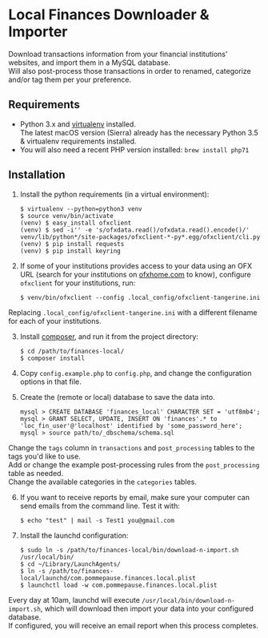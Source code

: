 Local Finances Downloader & Importer
====================================

Download transactions information from your financial institutions' websites, and import them in a MySQL database.  
Will also post-process those transactions in order to renamed, categorize and/or tag them per your preference.

Requirements
------------

- Python 3.x and [virtualenv](https://virtualenv.pypa.io) installed.  
The latest macOS version (Sierra) already has the necessary Python 3.5 & virtualenv requirements installed.  
- You will also need a recent PHP version installed: `brew install php71`

Installation
------------

1. Install the python requirements (in a virtual environment):
    ```
    $ virtualenv --python=python3 venv
    $ source venv/bin/activate
    (venv) $ easy_install ofxclient
    (venv) $ sed -i'' -e 's/ofxdata.read()/ofxdata.read().encode()/' venv/lib/python*/site-packages/ofxclient-*-py*.egg/ofxclient/cli.py
    (venv) $ pip install requests
    (venv) $ pip install keyring
    ```

2. If some of your institutions provides access to your data using an OFX URL (search for your institutions on [ofxhome.com](http://ofxhome.com/) to know), configure `ofxclient` for your institutions, run:
    ```
    $ venv/bin/ofxclient --config .local_config/ofxclient-tangerine.ini
    ```

Replacing `.local_config/ofxclient-tangerine.ini` with a different filename for each of your institutions.

3. Install [composer](https://getcomposer.org/), and run it from the project directory:

    ```
    $ cd /path/to/finances-local/
    $ composer install
    ```

4. Copy `config.example.php` to `config.php`, and change the configuration options in that file.

5. Create the (remote or local) database to save the data into.

    ```
    mysql > CREATE DATABASE 'finances_local' CHARACTER SET = 'utf8mb4';
    mysql > GRANT SELECT, UPDATE, INSERT ON 'finances'.* to 'loc_fin_user'@'localhost' identified by 'some_password_here';
    mysql > source path/to/_dbschema/schema.sql
    ```
    
Change the `tags` column in `transactions` and `post_processing` tables to the tags you'd like to use.  
Add or change the example post-processing rules from the `post_processing` table as needed.  
Change the available categories in the `categories` tables.

6. If you want to receive reports by email, make sure your computer can send emails from the command line. Test it with:

    ```
    $ echo "test" | mail -s Test1 you@gmail.com
    ```
    
7. Install the launchd configuration:

    ```
    $ sudo ln -s /path/to/finances-local/bin/download-n-import.sh /usr/local/bin/
    $ cd ~/Library/LaunchAgents/
    $ ln -s /path/to/finances-local/launchd/com.pommepause.finances.local.plist
    $ launchctl load -w com.pommepause.finances.local.plist
    ```
    
Every day at 10am, launchd will execute `/usr/local/bin/download-n-import.sh`, which will download then import your data into your configured database.  
If configured, you will receive an email report when this process completes.
